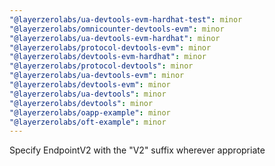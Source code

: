 ```yaml
---
"@layerzerolabs/ua-devtools-evm-hardhat-test": minor
"@layerzerolabs/omnicounter-devtools-evm": minor
"@layerzerolabs/ua-devtools-evm-hardhat": minor
"@layerzerolabs/protocol-devtools-evm": minor
"@layerzerolabs/devtools-evm-hardhat": minor
"@layerzerolabs/protocol-devtools": minor
"@layerzerolabs/ua-devtools-evm": minor
"@layerzerolabs/devtools-evm": minor
"@layerzerolabs/ua-devtools": minor
"@layerzerolabs/devtools": minor
"@layerzerolabs/oapp-example": minor
"@layerzerolabs/oft-example": minor
---
```


Specify EndpointV2 with the "V2" suffix wherever appropriate
